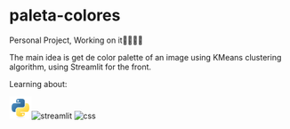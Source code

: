 # paleta-colores
Personal Project, Working on it🚧🚧🚧🚧

The main idea is get de color palette of an image using KMeans clustering algorithm, using Streamlit for the front.

Learning about:

<img src="https://raw.githubusercontent.com/devicons/devicon/master/icons/python/python-original.svg" alt="python" width="40" height="40"/><img src='https://seeklogo.com/images/S/streamlit-logo-1A3B208AE4-seeklogo.com.png' alt='streamlit' width='50' height='40'/> <img src='https://2.bp.blogspot.com/-u7D-CIDmuzE/XHSaUZ74evI/AAAAAAAASEw/tDY0LYG-Ra4rMlSUi9BLioDgT5WT5MUOwCLcBGAs/s1600/CSS%2B3.png' alt='css' width='50' height='40'/>

